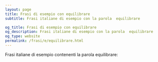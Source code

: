 ```yaml
---
layout: page
title: Frasi di esempio con equilibrare 
subtitle: Frasi italiane di esempio con la parola  equilibrare

og_title: Frasi di esempio con equilibrare 
og_description: Frasi italiane di esempio con la parola  equilibrare
og_type: website
permalink: /frasi/e/equilibrare.html
---
```


Frasi italiane di esempio contenenti la parola equilibrare:


